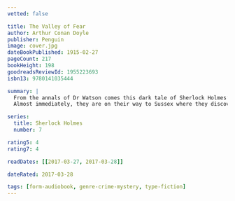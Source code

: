```yaml
---
vetted: false

title: The Valley of Fear
author: Arthur Conan Doyle
publisher: Penguin
image: cover.jpg
dateBookPublished: 1915-02-27
pageCount: 217
bookHeight: 198
goodreadsReviewId: 1955223693
isbn13: 9780141035444

summary: |
  From the annals of Dr Watson comes this dark tale of Sherlock Holmes’ early encounter with Professor Moriarty. When Holmes and Watson receive a cipher from one of Moriarty’s henchmen warning of dark doings at a manor house, they find themselves on the trail of a murderer.
  Almost immediately, they are on their way to Sussex where they discover a corpse with its head blown to pieces. But all is not as it seems. For the origins of this case lie in America, and involve a Pinkerton’s man and the doings of a terrible and secretive lodge…

series:
  title: Sherlock Holmes
  number: 7

rating5: 4
rating7: 4

readDates: [[2017-03-27, 2017-03-28]]

dateRated: 2017-03-28

tags: [form-audiobook, genre-crime-mystery, type-fiction]
---
```

